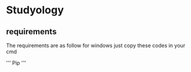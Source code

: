 # Studyology
## requirements 
The requirements are as follow for windows just copy these codes in your cmd


''' Pip '''

